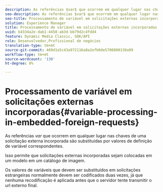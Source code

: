 ```yaml
---
description: As referências $var$ que ocorrem em qualquer lugar nas chaves de uma solicitação externa incorporada são substituídas por valores de definição de variável correspondentes.
seo-description: As referências $var$ que ocorrem em qualquer lugar nas chaves de uma solicitação externa incorporada são substituídas por valores de definição de variável correspondentes.
seo-title: Processamento de variável em solicitações externas incorporadas
solution: Experience Manager
title: Processamento de variável em solicitações externas incorporadas
uuid: b4334a2e-dab1-4458-ab3d-bb79d2c4fdd4
feature: Dynamic Media Classic, SDK/API
role: Desenvolvedor,Profissional de negócios
translation-type: tm+mt
source-git-commit: 469d1a5c43a972116a8a2efb0de5708800130a99
workflow-type: tm+mt
source-wordcount: '130'
ht-degree: 0%

---
```



# Processamento de variável em solicitações externas incorporadas{#variable-processing-in-embedded-foreign-requests}

As referências $var$ que ocorrem em qualquer lugar nas chaves de uma solicitação externa incorporada são substituídas por valores de definição de variável correspondentes.

Isso permite que solicitações externas incorporadas sejam colocadas em um modelo em um catálogo de imagem.

Os valores de variáveis que devem ser substituídos em solicitações estrangeiras normalmente devem ser codificados duas vezes, já que nenhuma recodificação é aplicada antes que o servidor tente transmitir o url externo final.
